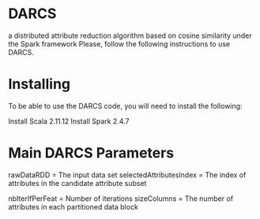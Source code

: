 # DARCS
a distributed attribute reduction algorithm based on cosine similarity under the Spark framework 
Please, follow the following instructions to use DARCS.
# Installing
To be able to use the DARCS code, you will need to install the following:

Install Scala 2.11.12
Install Spark 2.4.7

# Main DARCS Parameters
rawDataRDD = The input data set
selectedAttributesIndex = The index of attributes in the candidate attribute subset

nbIterIfPerFeat = Number of iterations
sizeColumns = The number of attributes in each partitioned data block
